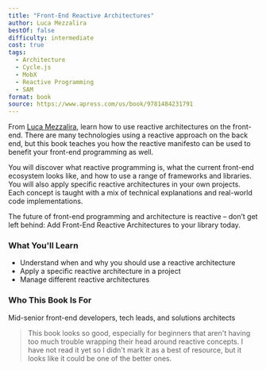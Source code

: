 ```yaml
---
title: "Front-End Reactive Architectures"
author: Luca Mezzalira
bestOf: false
difficulty: intermediate
cost: true
tags:
  - Architecture
  - Cycle.js
  - MobX
  - Reactive Programming
  - SAM
format: book
source: https://www.apress.com/us/book/9781484231791
---
```

From [Luca Mezzalira](https://twitter.com/lucamezzalira), learn how to use reactive architectures on the front-end. There are many technologies using a reactive approach on the back end, but this book teaches you how the reactive manifesto can be used to benefit your front-end programming as well.

You will discover what reactive programming is, what the current front-end ecosystem looks like, and how to use a range of frameworks and libraries. You will also apply specific reactive architectures in your own projects. Each concept is taught with a mix of technical explanations and real-world code implementations. 

The future of front-end programming and architecture is reactive – don’t get left behind: Add Front-End Reactive Architectures to your library today. 

### What You'll Learn

- Understand when and why you should use a reactive architecture
- Apply a specific reactive architecture in a project
- Manage different reactive architectures

### Who This Book Is For
Mid-senior front-end developers, tech leads, and solutions architects

> This book looks so good, especially for beginners that aren't having too much trouble wrapping their head around reactive concepts. I have not read it yet so I didn't mark it as a best of resource, but it looks like it could be one of the better ones.